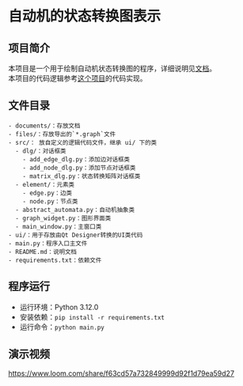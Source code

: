 # 自动机的状态转换图表示 
## 项目简介
本项目是一个用于绘制自动机状态转换图的程序，详细说明见[文档](./documents/编译课程设计报告模版.doc)。  
本项目的代码逻辑参考[这个项目](https://github.com/wineee/StateAutomatonShow)的代码实现。

## 文件目录
```
- documents/：存放文档
- files/：存放导出的`*.graph`文件
- src/： 放自定义的逻辑代码文件，继承 ui/ 下的类
  - dlg/：对话框类
    - add_edge_dlg.py：添加边对话框类
    - add_node_dlg.py：添加节点对话框类
    - matrix_dlg.py：状态转换矩阵对话框类
  - element/：元素类
    - edge.py：边类
    - node.py：节点类
  - abstract_automata.py：自动机抽象类
  - graph_widget.py：图形界面类
  - main_window.py：主窗口类
- ui/：用于存放由Qt Designer转换的UI类代码
- main.py：程序入口主文件
- README.md：说明文档
- requirements.txt：依赖文件
```

## 程序运行
- 运行环境：Python 3.12.0
- 安装依赖：`pip install -r requirements.txt`
- 运行命令：`python main.py`

## 演示视频
https://www.loom.com/share/f63cd57a732849999d92f1d79ea59d27
